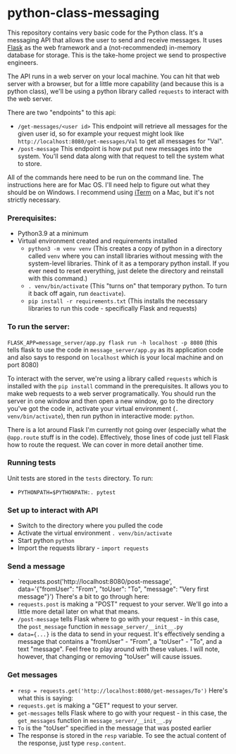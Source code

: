 # python-class-messaging

This repository contains very basic code for the Python class. It's a messaging API that allows the user to send and receive messages. It uses [Flask](https://flask.palletsprojects.com/en/2.2.x/) as the web framework and a (not-recommended) in-memory database for storage. This is the take-home project we send to prospective engineers.

The API runs in a web server on your local machine. You can hit that web server with a browser, but for a little more capability (and because this is a python class), we'll be using a python library called `requests` to interact with the web server.

There are two "endpoints" to this api:
- `/get-messages/<user id>` This endpoint will retrieve all messages for the given user id, so for example your request might look like `http://localhost:8080/get-messages/Val` to get all messages for "Val".
- `/post-message` This endpoint is how put put new messages into the system. You'll send data along with that request to tell the system what to store.

All of the commands here need to be run on the command line. The instructions here are for Mac OS. I'll need help to figure out what they should be on Windows. I recommend using [iTerm](https://iterm2.com) on a Mac, but it's not strictly necessary.

### Prerequisites:
- Python3.9 at a minimum
- Virtual environment created and requirements installed
  - `python3 -m venv venv` (This creates a copy of python in a directory called `venv` where you can install libraries without messing with the system-level libraries. Think of it as a temporary python install. If you ever need to reset everything, just delete the directory and reinstall with this command.)
  - `. venv/bin/activate` (This "turns on" that temporary python. To turn it back off again, run `deactivate`).
  - `pip install -r requirements.txt` (This installs the necessary libraries to run this code - specifically Flask and requests)

### To run the server:
`FLASK_APP=message_server/app.py flask run -h localhost -p 8080` (this tells flask to use the code in `message_server/app.py` as its application code and also says to respond on `localhost` which is your local machine and on port 8080)

To interact with the server, we're using a library called `requests` which is installed with the `pip install` command in the prerequisites. It allows you to make web requests to a web server programatically. You should run the server in one window and then open a new window, go to the directory you've got the code in, activate your virtual environment (`. venv/bin/activate`), then run python in interactive mode: `python`.

There is a lot around Flask I'm currently not going over (especially what the `@app.route` stuff is in the code). Effectively, those lines of code just tell Flask how to route the request. We can cover in more detail another time.

### Running tests
Unit tests are stored in the `tests` directory. To run:
- `PYTHONPATH=$PYTHONPATH:. pytest`

### Set up to interact with API
- Switch to the directory where you pulled the code
- Activate the virtual environment `. venv/bin/activate`
- Start python `python`
- Import the requests library - `import requests`

### Send a message
- `requests.post('http://localhost:8080/post-message', data='{"fromUser": "From", "toUser": "To", "message": "Very first message"}')
There's a bit to go through here:
- `requests.post` is making a "POST" request to your server. We'll go into a little more detail later on what that means.
- `/post-message` tells Flask where to go with your request - in this case, the `post_message` function in `message_server/__init__.py`
- `data={...}` is the data to send in your request. It's effectively sending a message that contains a "fromUser" - "From", a "toUser" - "To", and a text "message". Feel free to play around with these values. I will note, however, that changing or removing "toUser" will cause issues.

### Get messages
- `resp = requests.get('http://localhost:8080/get-messages/To')`
Here's what this is saying:
- `requests.get` is making a "GET" request to your server.
- `get-messages` tells Flask where to go with your request - in this case, the `get_messages` function in `message_server/__init__.py`
- `To` is the "toUser" specified in the message that was posted earlier
- The response is stored in the `resp` variable. To see the actual content of the response, just type `resp.content`.
